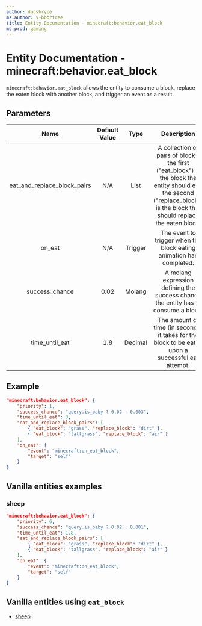```yaml
---
author: docsbryce
ms.author: v-bbortree
title: Entity Documentation - minecraft:behavior.eat_block
ms.prod: gaming
---
```


# Entity Documentation - minecraft:behavior.eat_block

`minecraft:behavior.eat_block` allows the entity to consume a block, replace the eaten block with another block, and trigger an event as a result.


## Parameters

| Name| Default Value| Type| Description |
|:-----------:|:-----------:|:-----------:|:-----------:|
| eat_and_replace_block_pairs| N/A| List| A collection of pairs of blocks; the first ("eat_block") is the block the entity should eat, the second ("replace_block") is the block that should replace the eaten block. |
| on_eat| N/A| Trigger| The event to trigger when the block eating animation has completed. |
| success_chance| 0.02| Molang| A molang expression defining the success chance the entity has to consume a block. |
| time_until_eat| 1.8| Decimal| The amount of time (in seconds) it takes for the block to be eaten upon a successful eat attempt. |


## Example

```json
"minecraft:behavior.eat_block": {
    "priority": 1,
    "success_chance": "query.is_baby ? 0.02 : 0.003",
    "time_until_eat": 3,
    "eat_and_replace_block_pairs": [
        { "eat_block": "grass", "replace_block": "dirt" },
        { "eat_block": "tallgrass", "replace_block": "air" }
    ],
    "on_eat": {
        "event": "minecraft:on_eat_block",
        "target": "self"
    }
}
```

## Vanilla entities examples

### sheep

```json
"minecraft:behavior.eat_block": {
    "priority": 6,
    "success_chance": "query.is_baby ? 0.02 : 0.001",
    "time_until_eat": 1.8,
    "eat_and_replace_block_pairs": [
        { "eat_block": "grass", "replace_block": "dirt" },
        { "eat_block": "tallgrass", "replace_block": "air" }
    ],
    "on_eat": {
        "event": "minecraft:on_eat_block",
        "target": "self"
    }
}
```

## Vanilla entities using `eat_block`

- [sheep](../../../../Source/VanillaBehaviorPack_Snippets/entities/sheep.md)

